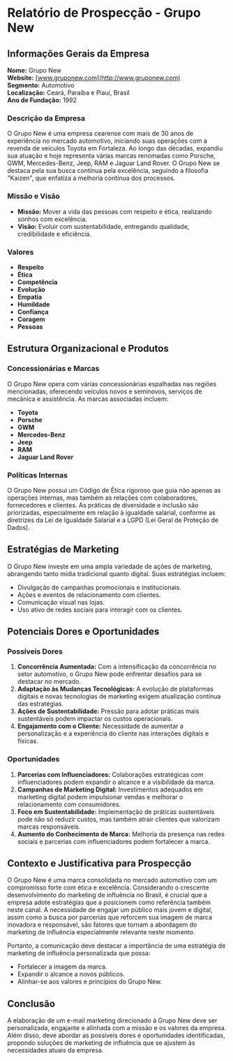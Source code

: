 # Relatório de Prospecção - Grupo New

## Informações Gerais da Empresa

**Nome:** Grupo New  
**Website:** [www.gruponew.com](http://www.gruponew.com)  
**Segmento:** Automotivo  
**Localização:** Ceará, Paraíba e Piauí, Brasil  
**Ano de Fundação:** 1992  

### Descrição da Empresa
O Grupo New é uma empresa cearense com mais de 30 anos de experiência no mercado automotivo, iniciando suas operações com a revenda de veículos Toyota em Fortaleza. Ao longo das décadas, expandiu sua atuação e hoje representa várias marcas renomadas como Porsche, GWM, Mercedes-Benz, Jeep, RAM e Jaguar Land Rover. O Grupo New se destaca pela sua busca contínua pela excelência, seguindo a filosofia "Kaizen", que enfatiza a melhoria contínua dos processos.

### Missão e Visão
- **Missão:** Mover a vida das pessoas com respeito e ética, realizando sonhos com excelência.
- **Visão:** Evoluir com sustentabilidade, entregando qualidade, credibilidade e eficiência.

### Valores
- **Respeito**
- **Ética**
- **Competência**
- **Evolução**
- **Empatia**
- **Humildade**
- **Confiança**
- **Coragem**
- **Pessoas**

## Estrutura Organizacional e Produtos

### Concessionárias e Marcas
O Grupo New opera com várias concessionárias espalhadas nas regiões mencionadas, oferecendo veículos novos e seminovos, serviços de mecânica e assistência. As marcas associadas incluem:
- **Toyota**
- **Porsche**
- **GWM**
- **Mercedes-Benz**
- **Jeep**
- **RAM**
- **Jaguar Land Rover**

### Políticas Internas
O Grupo New possui um Código de Ética rigoroso que guia não apenas as operações internas, mas também as relações com colaboradores, fornecedores e clientes. As práticas de diversidade e inclusão são priorizadas, especialmente em relação à igualdade salarial, conforme as diretrizes da Lei de Igualdade Salarial e a LGPD (Lei Geral de Proteção de Dados).

## Estratégias de Marketing
O Grupo New investe em uma ampla variedade de ações de marketing, abrangendo tanto mídia tradicional quanto digital. Suas estratégias incluem:
- Divulgação de campanhas promocionais e institucionais.
- Ações e eventos de relacionamento com clientes.
- Comunicação visual nas lojas.
- Uso ativo de redes sociais para interagir com os clientes.

## Potenciais Dores e Oportunidades
### Possíveis Dores
1. **Concorrência Aumentada:** Com a intensificação da concorrência no setor automotivo, o Grupo New pode enfrentar desafios para se destacar no mercado.
2. **Adaptação às Mudanças Tecnológicas:** A evolução de plataformas digitais e novas tecnologias de marketing exigem atualização contínua das estratégias.
3. **Ações de Sustentabilidade:** Pressão para adotar práticas mais sustentáveis podem impactar os custos operacionais.
4. **Engajamento com o Cliente:** Necessidade de aumentar a personalização e a experiência do cliente nas interações digitais e físicas.

### Oportunidades
1. **Parcerias com Influenciadores:** Colaborações estratégicas com influenciadores podem expandir o alcance e a visibilidade da marca.
2. **Campanhas de Marketing Digital:** Investimentos adequados em marketing digital podem impulsionar vendas e melhorar o relacionamento com consumidores.
3. **Foco em Sustentabilidade:** Implementação de práticas sustentáveis pode não só reduzir custos, mas também atrair clientes que valorizam marcas responsáveis.
4. **Aumento do Conhecimento de Marca:** Melhoria da presença nas redes sociais e parcerias com influenciadores podem fortalecer a marca.

## Contexto e Justificativa para Prospecção
O Grupo New é uma marca consolidada no mercado automotivo com um compromisso forte com ética e excelência. Considerando o crescente desenvolvimento do marketing de influência no Brasil, é crucial que a empresa adote estratégias que a posicionem como referência também neste canal. A necessidade de engajar um público mais jovem e digital, assim como a busca por parcerias que reforcem sua imagem de marca inovadora e responsável, são fatores que tornam a abordagem do marketing de influência especialmente relevante neste momento.

Portanto, a comunicação deve destacar a importância de uma estratégia de marketing de influência personalizada que possa:
- Fortalecer a imagem da marca.
- Expandir o alcance a novos públicos.
- Alinhar-se aos valores e princípios do Grupo New.

## Conclusão
A elaboração de um e-mail marketing direcionado à Grupo New deve ser personalizada, engajante e alinhada com a missão e os valores da empresa. Além disso, deve abordar as possíveis dores e oportunidades identificadas, propondo soluções de marketing de influência que se ajustem às necessidades atuais da empresa.
